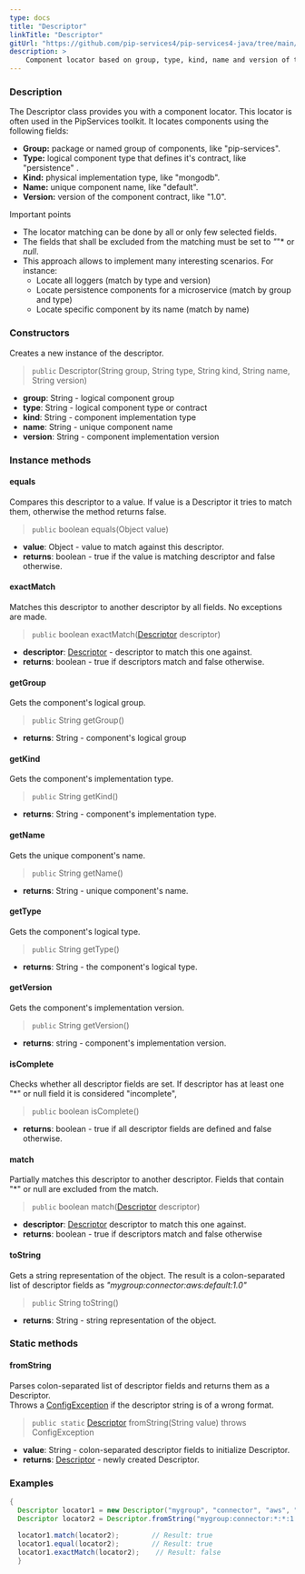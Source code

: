 ```yaml
---
type: docs
title: "Descriptor"
linkTitle: "Descriptor"
gitUrl: "https://github.com/pip-services4/pip-services4-java/tree/main/pip-services4-components-java"
description: >
    Component locator based on group, type, kind, name and version of the component.
---
```


### Description
The Descriptor class provides you with a component locator. This locator is often used in the PipServices toolkit. It locates components using the following fields:

- **Group:** package or named group of components, like "pip-services". 
- **Type:** logical component type that defines it's contract, like "persistence" .
- **Kind:** physical implementation type, like "mongodb".  
- **Name:** unique component name, like "default".  
- **Version:** version of the component contract, like "1.0".  

Important points

- The locator matching can be done by all or only few selected fields. 
- The fields that shall be excluded from the matching must be set to *"*"* or *null*.
- This approach allows to implement many interesting scenarios. For instance:
    - Locate all loggers (match by type and version)  
    - Locate persistence components for a microservice (match by group and type)  
    - Locate specific component by its name (match by name) 

### Constructors
Creates a new instance of the descriptor.

> `public` Descriptor(String group, String type, String kind, String name, String version)

- **group**: String - logical component group
- **type**: String - logical component type or contract
- **kind**: String - component implementation type
- **name**: String - unique component name
- **version**: String - component implementation version


### Instance methods

#### equals
Compares this descriptor to a value.
If value is a Descriptor it tries to match them,
otherwise the method returns false.

> `public` boolean equals(Object value)

- **value**: Object - value to match against this descriptor.
- **returns**: boolean - true if the value is matching descriptor and false otherwise.

#### exactMatch
Matches this descriptor to another descriptor by all fields.
No exceptions are made.

> `public` boolean exactMatch([Descriptor]() descriptor)

- **descriptor**: [Descriptor]() - descriptor to match this one against.
- **returns**: boolean - true if descriptors match and false otherwise. 


#### getGroup
Gets the component's logical group.

> `public` String getGroup()

- **returns**: String - component's logical group

#### getKind
Gets the component's implementation type.

> `public` String getKind()

- **returns**: String - component's implementation type.
    

#### getName
Gets the unique component's name.

> `public` String getName()

- **returns**: String - unique component's name.


#### getType
Gets the component's logical type.

> `public` String getType()

- **returns**: String - the component's logical type.

#### getVersion
Gets the component's implementation version.

> `public` String getVersion()

- **returns**: string - component's implementation version.

#### isComplete
Checks whether all descriptor fields are set.
If descriptor has at least one "*" or null field it is considered "incomplete",

> `public` boolean isComplete()

- **returns**: boolean - true if all descriptor fields are defined and false otherwise.

#### match
Partially matches this descriptor to another descriptor.
Fields that contain "*" or null are excluded from the match.

> `public` boolean match([Descriptor]() descriptor)

- **descriptor**: [Descriptor]() descriptor to match this one against.
- **returns**: boolean - true if descriptors match and false otherwise 

#### toString
Gets a string representation of the object.
The result is a colon-separated list of descriptor fields as
*"mygroup:connector:aws:default:1.0"*

> `public` String toString()

- **returns**: String - string representation of the object.

### Static methods

#### fromString
Parses colon-separated list of descriptor fields and returns them as a Descriptor.  
Throws a [ConfigException](../../../commons/errors/config_exception) if the descriptor string is of a wrong format.

> `public static` [Descriptor]() fromString(String value) throws ConfigException

- **value**: String - colon-separated descriptor fields to initialize Descriptor.
- **returns**: [Descriptor]() - newly created Descriptor.

### Examples

```java
{
  Descriptor locator1 = new Descriptor("mygroup", "connector", "aws", "default", "1.0");
  Descriptor locator2 = Descriptor.fromString("mygroup:connector:*:*:1.0");
 
  locator1.match(locator2);        // Result: true
  locator1.equal(locator2);        // Result: true
  locator1.exactMatch(locator2);	// Result: false
  }

```
